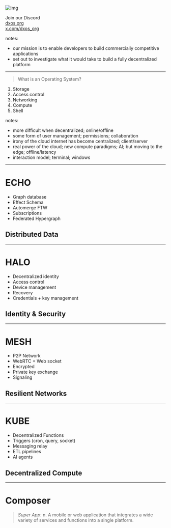 <!-- 
.slide: data-background="#151515"
-->

![img](https://dxos.org/images/logo/dxos-logotype-white.svg)

Join our Discord <!-- .element: class="!text-center" -->
<br>
[dxos.org](https://dxos.org)
<br>
[x.com/dxos_org](https://x.com/dxos_org)

notes:
- our mission is to enable developers to build commercially competitive applications
- set out to investigate what it would take to build a fully decentralized platform

---
<!-- 
.slide: data-background="#151515"
-->

> What is an Operating System?

1. Storage
2. Access control
3. Networking
4. Compute
5. Shell

notes:
- more difficult when decentralized; online/offline
- some form of user management; permissions; collaboration
- irony of the cloud internet has become centralized; client/server
- real power of the cloud; new compute paradigms; AI; but moving to the edge; offline/latency
- interaction model; terminal; windows

---
<!-- 
.slide: data-background="#00224D" data-background-image="https://raw.githubusercontent.com/dxos/dxos/main/packages/ui/brand/assets/icons/white/icon-echo.svg" data-background-position="95% 50%" data-background-size="30%"
-->

# ECHO

- Graph database
- Effect Schema
- Automerge FTW
- Subscriptions
- Federated Hypergraph

## Distributed Data

---
<!-- 
.slide: data-background="#5D0E41" data-background-image="https://raw.githubusercontent.com/dxos/dxos/main/packages/ui/brand/assets/icons/white/icon-halo.svg" data-background-position="95% 50%" data-background-size="30%"
-->

# HALO

- Decentralized identity
- Access control
- Device management
- Recovery
- Credentials + key management

## Identity & Security

---
<!-- 
.slide: data-background="#A0153E" data-background-image="https://raw.githubusercontent.com/dxos/dxos/main/packages/ui/brand/assets/icons/white/icon-mesh.svg" data-background-position="95% 50%" data-background-size="30%"
-->

# MESH

- P2P Network
- WebRTC + Web socket
- Encrypted
- Private key exchange
- Signaling

## Resilient Networks

---
<!-- 
.slide: data-background="#994D1C" data-background-image="https://raw.githubusercontent.com/dxos/dxos/main/packages/ui/brand/assets/icons/white/icon-kube.svg" data-background-position="95% 50%" data-background-size="30%"
-->

# KUBE

- Decentralized Functions
- Triggers (cron, query, socket)
- Messaging relay
- ETL pipelines
- AI agents

## Decentralized Compute

---
<!-- 
.slide: data-background-transition="zoom" 
-->

# Composer <!-- .element: class="!text-center !p-0" -->

> *Super App*: n. A mobile or web application that integrates a wide variety of services and functions into a single platform.
